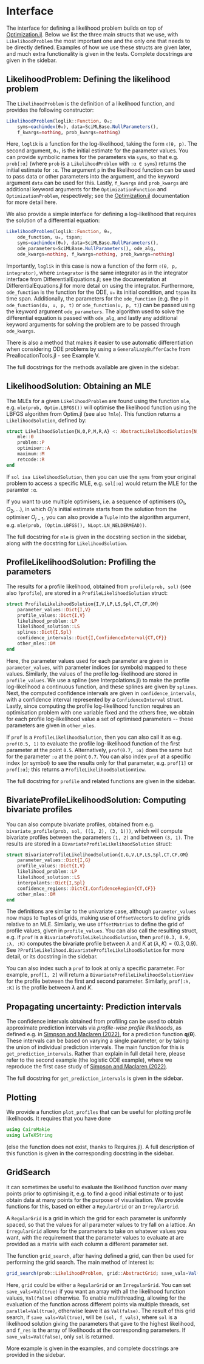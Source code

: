 # Interface

The interface for defining a likelihood problem builds on top of [Optimization.jl](https://github.com/SciML/Optimization.jl). Below we list the three main structs that we use, with `LikelihoodProblem` the most important one and the only one that needs to be directly defined. Examples of how we use these structs are given later, and much extra functionality is given in the tests. Complete docstrings are given in the sidebar.

## LikelihoodProblem: Defining the likelihood problem

The `LikelihoodProblem` is the definition of a likelihood function, and provides the following constructor:

```julia
LikelihoodProblem(loglik::Function, θ₀;
    syms=eachindex(θ₀), data=SciMLBase.NullParameters(),
    f_kwargs=nothing, prob_kwargs=nothing)
```

Here, `loglik` is a function for the log-likelihood, taking the form `ℓ(θ, p)`. The second argument, `θ₀`, is the initial estimate for the parameter values. You can provide symbolic names for the parameters via `syms`, so that e.g. `prob[:α]` (where `prob` is a `LikelihoodProblem` with `:α ∈ syms`) returns the initial estimate for `:α`. The argument `p` in the likelihood function can be used to pass data or other parameters into the argument, and the keyword argument `data` can be used for this. Lastly, `f_kwargs` and `prob_kwargs` are additional keyword arguments for the `OptimizationFunction` and `OptimizationProblem`, respectively; see the [Optimization.jl](https://github.com/SciML/Optimization.jl) documentation for more detail here. 

We also provide a simple interface for defining a log-likelihood that requires the solution of a differential equation:

```julia 
LikelihoodProblem(loglik::Function, θ₀,
    ode_function, u₀, tspan;
    syms=eachindex(θ₀), data=SciMLBase.NullParameters(),
    ode_parameters=SciMLBase.NullParameters(), ode_alg,
    ode_kwargs=nothing, f_kwargs=nothing, prob_kwargs=nothing)
```

Importantly, `loglik` in this case is now a function of the form `ℓ(θ, p, integrator)`, where `integrator` is the same integrator as in the integrator interface from DifferentialEquations.jl; see the documentation at DifferentialEquations.jl for more detail on using the integrator. Furthermore, `ode_function` is the function for the ODE, `u₀` its initial condition, and `tspan` its time span. Additionally, the parameters for the `ode_function` (e.g. the `p` in `ode_function(du, u, p, t)` or `ode_function(u, p, t)`) can be passed using the keyword argument `ode_parameters`. The algorithm used to solve the differential equation is passed with `ode_alg`, and lastly any additional keyword arguments for solving the problem are to be passed through `ode_kwargs`. 

There is also a method that makes it easier to use automatic differentiation when considering ODE problems by using a `GeneralLazyBufferCache` from PreallocationTools.jl - see Example V.

The full docstrings for the methods available are given in the sidebar.

## LikelihoodSolution: Obtaining an MLE

The MLEs for a given `LikelihoodProblem` are found using the function `mle`, e.g. `mle(prob, Optim.LBFGS())` will optimise the likelihood function using the LBFGS algorithm from Optim.jl (see also `?mle`). This function returns a `LikelihoodSolution`, defined by:

```julia
struct LikelihoodSolution{N,Θ,P,M,R,A} <: AbstractLikelihoodSolution{N,P}
    mle::Θ
    problem::P
    optimiser::A
    maximum::M
    retcode::R
end
```

If `sol isa LikelihoodSolution`, then you can use the `syms` from your original problem to access a specific MLE, e.g. `sol[:α]` would return the MLE for the paramter `:α`.

If you want to use multiple optimisers, i.e. a sequence of optimisers $(O_1, O_2, \ldots)$, in which $O_j$'s initial estimate starts from the solution from the optimiser $O_{j-1}$, you can also provide a `Tuple` into the algorithm argument, e.g. `mle(prob, (Optim.LBFGS(), NLopt.LN_NELDERMEAD))`.

The full docstring for `mle` is given in the docstring section in the sidebar, along with the docstring for `LikelihoodSolution`.

## ProfileLikelihoodSolution: Profiling the parameters 

The results for a profile likelihood, obtained from `profile(prob, sol)` (see also `?profile`), are stored in a `ProfileLikelihoodSolution` struct:

```julia
struct ProfileLikelihoodSolution{I,V,LP,LS,Spl,CT,CF,OM}
    parameter_values::Dict{I,V}
    profile_values::Dict{I,V}
    likelihood_problem::LP
    likelihood_solution::LS
    splines::Dict{I,Spl}
    confidence_intervals::Dict{I,ConfidenceInterval{CT,CF}}
    other_mles::OM
end
```

Here, the parameter values used for each parameter are given in `parameter_values`, with parameter indices (or symbols) mapped to these values. Similarly, the values of the profile log-likelihood are stored in `profile_values`. We use a spline (see Interpolations.jl) to make the profile log-likelihood a continuous function, and these splines are given by `splines`. Next, the computed confidence intervals are given in `confidence_intervals`, with a confidence interval represented by a `ConfidenceInterval` struct. Lastly, since computing the profile log-likelihood function requires an optimisation problem with one variable fixed and the others free, we obtain for each profile log-likelihood value a set of optimised parameters -- these parameters are given in `other_mles`.

If `prof` is a `ProfileLikelihoodSolution`, then you can also call it as e.g. `prof(0.5, 1)` to evaluate the profile log-likelihood function of the first parameter at the point `0.5`. Alternatively, `prof(0.7, :α)` does the same but for the parameter `:α` at the point `0.7`. You can also index `prof` at a specific index (or symbol) to see the results only for that parameter, e.g. `prof[1]` or `prof[:α]`; this returns a `ProfileLikelihoodSolutionView`.

The full docstring for `profile` and related functions are given in the sidebar.

## BivariateProfileLikelihoodSolution: Computing bivariate profiles 

You can also compute bivariate profiles, obtained from e.g. `bivariate_profile(prob, sol, ((1, 2), (3, 1)))`, which will compute bivariate profiles between the parameters `(1, 2)` and between `(3, 1)`. The results are stored in a `BivariateProfileLikelihoodSolution` struct: 

```julia 
struct BivariateProfileLikelihoodSolution{I,G,V,LP,LS,Spl,CT,CF,OM}
    parameter_values::Dict{I,G}
    profile_values::Dict{I,V}
    likelihood_problem::LP
    likelihood_solution::LS
    interpolants::Dict{I,Spl}
    confidence_regions::Dict{I,ConfidenceRegion{CT,CF}}
    other_mles::OM
end
```

The definitions are similar to the univariate case, although `parameter_values` now maps to `Tuple`s of grids, making use of `OffsetVector`s to define grids relative to an MLE. Similarly, we use `OffsetMatrix`s to define the grid of profile values, given in `profile_values`. You can also call the resulting struct, e.g. if `prof` is a `BivariateProfileLikelihoodSolution`, then `prof(0.3, 0.9, :λ, :K)` computes the bivariate profile between $\lambda$ and $K$ at $(\lambda,K)=(0.3,0.9)$. See `?ProfileLikelihood.BivariateProfileLikelihoodSolution` for more detail, or its docstring in the sidebar. 

You can also index such a `prof` to look at only a specific parameter. For example, `prof[1, 2]` will return a `BivariateProfileLikelihoodSolutionView` for the profile between the first and second parameter. Similarly, `prof[:λ, :K]` is the profile between $\lambda$ and $K$.

## Propagating uncertainty: Prediction intervals 

The confidence intervals obtained from profiling can be used to obtain approximate prediction intervals via *profile-wise profile likelihoods*, as defined e.g. in [Simpson and Maclaren (2022)](https://doi.org/10.1101/2022.12.14.520367), for a prediction function $\boldsymbol q(\boldsymbol\theta)$. These intervals can be based on varying a single parameter, or by taking the union of individual prediction intervals. The main function for this is `get_prediction_intervals`. Rather than explain in full detail here, please refer to the second example (the logistic ODE example), where we reproduce the first case study of [Simpson and Maclaren (2022)](https://doi.org/10.1101/2022.12.14.520367).

The full docstring for `get_prediction_intervals` is given in the sidebar.

## Plotting 

We provide a function `plot_profiles` that can be useful for plotting profile likelihoods. It requires that you have done 

```julia
using CairoMakie
using LaTeXString 
```

(else the function does not exist, thanks to Requires.jl). A full description of this function is given in the corresponding docstring in the sidebar.

## GridSearch

it can sometimes be useful to evaluate the likelihood function over many points prior to optimising it, e.g. to find a good initial estimate or to just obtain data at many points for the purpose of visualisation. We provide functions for this, based on either a `RegularGrid` or an `IrregularGrid`.

A `RegularGrid` is a grid in which the grid for each parameter is uniformly spaced, so that the values for all parameter values to try fall on a lattice. An `IrregularGrid` allows for the parameters to take on whatever values you want, with the requirement that the parameter values to evaluate at are provided as a matrix with each column a different parameter set.

The function `grid_search`, after having defined a grid, can then be used for performing the grid search. The main method of interest is:

```julia
grid_search(prob::LikelihoodProblem, grid::AbstractGrid; save_vals=Val(false), parallel=Val(false))
```

Here, `grid` could be either a `RegularGrid` or an `IrregularGrid`. You can set `save_vals=Val(true)` if you want an array with all the likelihood function values, `Val(false)` otherwise. To enable multithreading, allowing for the evaluation of the function across different points via multiple threads, set `parallel=Val(true)`, otherwise leave it as `Val(false)`. The result of this grid search, if `save_vals=Val(true)`, will be `(sol, f_vals)`, where `sol` is a likelihood solution giving the parameters that gave to the highest likelihood, and `f_res` is the array of likelihoods at the corresponding parameters. If `save_vals=Val(false)`, only `sol` is returned.

More example is given in the examples, and complete docstrings are provided in the sidebar.